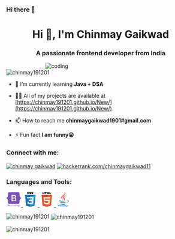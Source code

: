 ### Hi there 👋
<h1 align="center">Hi 👋, I'm Chinmay Gaikwad</h1>
<h3 align="center">A passionate frontend developer from India</h3>

<img align="right" alt="coding" width="400" border-radius=25% src="https://cdn.dribbble.com/users/1162077/screenshots/5403918/media/d5dccb5d5818cba2c8fa0cb15fb578b3.gif">

<p align="left"> <img src="https://komarev.com/ghpvc/?username=chinmay191201&label=Profile%20views&color=0e75b6&style=flat" alt="chinmay191201" /> </p>

- 🌱 I’m currently learning **Java + DSA**

- 👨‍💻 All of my projects are available at [https://chinmay191201.github.io/New/](https://chinmay191201.github.io/New/)

- 📫 How to reach me **chinmaygaikwad1901#gmail.com**

- ⚡ Fun fact **I am funny😜**

<h3 align="left">Connect with me:</h3>
<p align="left">
<a href="https://linkedin.com/in/chinmay gaikwad" target="blank"><img align="center" src="https://raw.githubusercontent.com/rahuldkjain/github-profile-readme-generator/master/src/images/icons/Social/linked-in-alt.svg" alt="chinmay gaikwad" height="30" width="40" /></a>
<a href="https://www.hackerrank.com/hackerrank.com/chinmaygaikwad11" target="blank"><img align="center" src="https://raw.githubusercontent.com/rahuldkjain/github-profile-readme-generator/master/src/images/icons/Social/hackerrank.svg" alt="hackerrank.com/chinmaygaikwad11" height="30" width="40" /></a>
</p>

<h3 align="left">Languages and Tools:</h3>
<p align="left"> <a href="https://getbootstrap.com" target="_blank" rel="noreferrer"> <img src="https://raw.githubusercontent.com/devicons/devicon/master/icons/bootstrap/bootstrap-plain-wordmark.svg" alt="bootstrap" width="40" height="40"/> </a> <a href="https://www.w3schools.com/css/" target="_blank" rel="noreferrer"> <img src="https://raw.githubusercontent.com/devicons/devicon/master/icons/css3/css3-original-wordmark.svg" alt="css3" width="40" height="40"/> </a> <a href="https://www.w3.org/html/" target="_blank" rel="noreferrer"> <img src="https://raw.githubusercontent.com/devicons/devicon/master/icons/html5/html5-original-wordmark.svg" alt="html5" width="40" height="40"/> </a> <a href="https://www.java.com" target="_blank" rel="noreferrer"> <img src="https://raw.githubusercontent.com/devicons/devicon/master/icons/java/java-original.svg" alt="java" width="40" height="40"/> </a> </p>

<p><img align="left" src="https://github-readme-stats.vercel.app/api/top-langs?username=chinmay191201&show_icons=true&locale=en&layout=compact" alt="chinmay191201" /></p>

<p>&nbsp;<img align="center" src="https://github-readme-stats.vercel.app/api?username=chinmay191201&show_icons=true&locale=en" alt="chinmay191201" /></p>

<p><img align="center" src="https://github-readme-streak-stats.herokuapp.com/?user=chinmay191201&" alt="chinmay191201" /></p>
